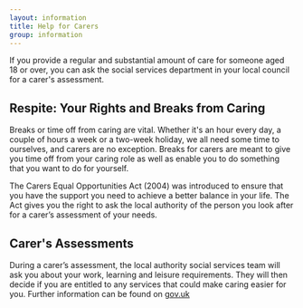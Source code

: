 ```yaml
---
layout: information
title: Help for Carers
group: information
---
```


If you provide a regular and substantial amount of care for someone aged 18 or over, you can ask the social services department in your local council for a carer's assessment.

## Respite: Your Rights and Breaks from Caring

Breaks or time off from caring are vital. Whether it's an hour every day, a couple of hours a week or a two-week holiday, we all need some time to ourselves, and carers are no exception. Breaks for carers are meant to give you time off from your caring role as well as enable you to do something that you want to do for yourself. 

The Carers Equal Opportunities Act (2004) was introduced to ensure that you have the support you need to achieve a better balance in your life. The Act gives you the right to ask the local authority of the person you look after for a carer’s assessment of your needs. 

## Carer's Assessments

During a carer’s assessment, the local authority social services team will ask you about your work, learning and leisure requirements. They will then decide if you are entitled to any services that could make caring easier for you. Further information can be found on [gov.uk](https://www.gov.uk/browse/disabilities/carers)

